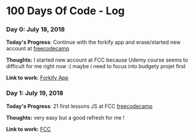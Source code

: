 # 100 Days Of Code - Log

### Day 0: July 18, 2018

**Today's Progress**: Continue with the forkify app and erase/started new account at [freecodecamp](https://learn.freecodecamp.org/)

**Thoughts:** I started new account at FCC because Udemy course seems to difficult for me right now :( maybe i need to focus into budgety projet first

**Link to work:** [Forkify App](https://github.com/CarlosRGL/forkify)

### Day 1: July 19, 2018

**Today's Progress**: 21 first lessons JS at FCC [freecodecamp](https://learn.freecodecamp.org/)

**Thoughts:** very easy but a good refresh for me !

**Link to work:** [FCC](https://learn.freecodecamp.org/)
